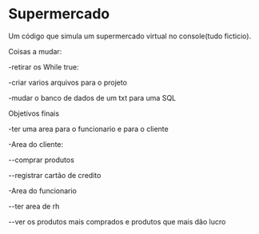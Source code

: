 # Supermercado
Um código que simula um supermercado virtual no console(tudo ficticio).


Coisas a mudar:

-retirar os While true:

-criar varios arquivos para o projeto

-mudar o banco de dados de um txt para uma SQL


Objetivos finais

-ter uma area para o funcionario e para o cliente

-Area do cliente:


--comprar produtos

--registrar cartão de credito

-Area do funcionario


--ter area de rh

--ver os produtos mais comprados e produtos que mais dão lucro
